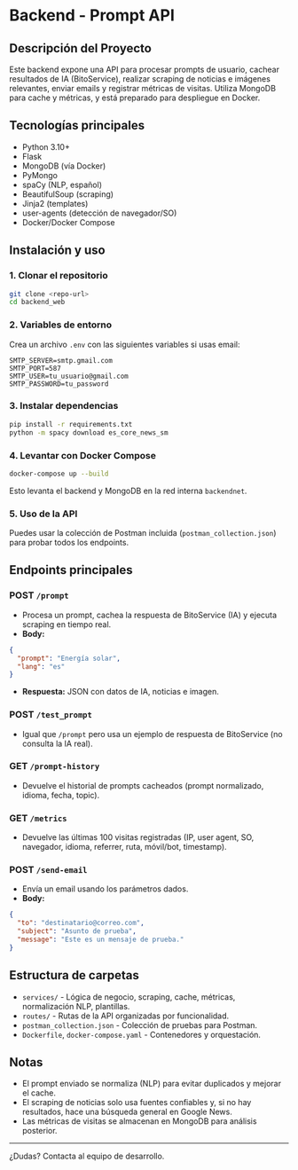 # Backend - Prompt API

## Descripción del Proyecto

Este backend expone una API para procesar prompts de usuario, cachear resultados de IA (BitoService), realizar scraping de noticias e imágenes relevantes, enviar emails y registrar métricas de visitas. Utiliza MongoDB para cache y métricas, y está preparado para despliegue en Docker.

## Tecnologías principales
- Python 3.10+
- Flask
- MongoDB (vía Docker)
- PyMongo
- spaCy (NLP, español)
- BeautifulSoup (scraping)
- Jinja2 (templates)
- user-agents (detección de navegador/SO)
- Docker/Docker Compose

## Instalación y uso

### 1. Clonar el repositorio
```bash
git clone <repo-url>
cd backend_web
```

### 2. Variables de entorno
Crea un archivo `.env` con las siguientes variables si usas email:
```
SMTP_SERVER=smtp.gmail.com
SMTP_PORT=587
SMTP_USER=tu_usuario@gmail.com
SMTP_PASSWORD=tu_password
```

### 3. Instalar dependencias
```bash
pip install -r requirements.txt
python -m spacy download es_core_news_sm
```

### 4. Levantar con Docker Compose
```bash
docker-compose up --build
```
Esto levanta el backend y MongoDB en la red interna `backendnet`.

### 5. Uso de la API
Puedes usar la colección de Postman incluida (`postman_collection.json`) para probar todos los endpoints.

## Endpoints principales

### POST `/prompt`
- Procesa un prompt, cachea la respuesta de BitoService (IA) y ejecuta scraping en tiempo real.
- **Body:**
```json
{
  "prompt": "Energía solar",
  "lang": "es"
}
```
- **Respuesta:** JSON con datos de IA, noticias e imagen.

### POST `/test_prompt`
- Igual que `/prompt` pero usa un ejemplo de respuesta de BitoService (no consulta la IA real).

### GET `/prompt-history`
- Devuelve el historial de prompts cacheados (prompt normalizado, idioma, fecha, topic).

### GET `/metrics`
- Devuelve las últimas 100 visitas registradas (IP, user agent, SO, navegador, idioma, referrer, ruta, móvil/bot, timestamp).

### POST `/send-email`
- Envía un email usando los parámetros dados.
- **Body:**
```json
{
  "to": "destinatario@correo.com",
  "subject": "Asunto de prueba",
  "message": "Este es un mensaje de prueba."
}
```

## Estructura de carpetas
- `services/` - Lógica de negocio, scraping, cache, métricas, normalización NLP, plantillas.
- `routes/` - Rutas de la API organizadas por funcionalidad.
- `postman_collection.json` - Colección de pruebas para Postman.
- `Dockerfile`, `docker-compose.yaml` - Contenedores y orquestación.

## Notas
- El prompt enviado se normaliza (NLP) para evitar duplicados y mejorar el cache.
- El scraping de noticias solo usa fuentes confiables y, si no hay resultados, hace una búsqueda general en Google News.
- Las métricas de visitas se almacenan en MongoDB para análisis posterior.

---

¿Dudas? Contacta al equipo de desarrollo. 
